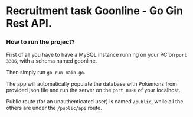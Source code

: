 # Recruitment task Goonline - Go Gin Rest API.

### How to run the project?
First of all you have to have a MySQL instance running on your PC on ```port 3306```, with a schema named goonline.

Then simply run ```go run main.go```.

The app will automatically populate the database with Pokemons from provided json file and run the server on the ```port 8080``` of your localhost.

Public route (for an unauthenticated user) is named ```/public```, while all the others are under the ```/public/api``` route.


